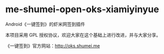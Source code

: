 me-shumei-open-oks-xiamiyinyue
==============================
Android《一键签到》的虾米网签到插件

本项目采用 GPL 授权协议，欢迎大家在这个基础上进行改进，并与大家分享。

《一键签到》官方网站：<http://oks.shumei.me>